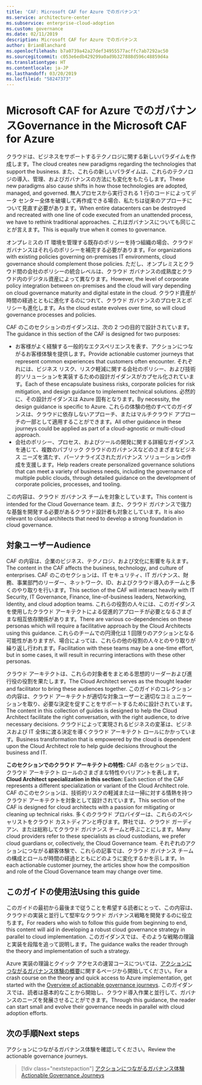 ```yaml
---
title: 'CAF: Microsoft CAF for Azure でのガバナンス'
ms.service: architecture-center
ms.subservice: enterprise-cloud-adoption
ms.custom: governance
ms.date: 02/11/2019
description: Microsoft CAF for Azure でのガバナンス
author: BrianBlanchard
ms.openlocfilehash: b7a0739a42a27def34955577acffc7ab7292ac50
ms.sourcegitcommit: c053e6edb429299a0ad9b327888d596c48859d4a
ms.translationtype: HT
ms.contentlocale: ja-JP
ms.lasthandoff: 03/20/2019
ms.locfileid: "58247373"
---
```

# <a name="governance-in-the-microsoft-caf-for-azure"></a><span data-ttu-id="21170-103">Microsoft CAF for Azure でのガバナンス</span><span class="sxs-lookup"><span data-stu-id="21170-103">Governance in the Microsoft CAF for Azure</span></span>

<span data-ttu-id="21170-104">クラウドは、ビジネスをサポートするテクノロジに関する新しいパラダイムを作成します。</span><span class="sxs-lookup"><span data-stu-id="21170-104">The cloud creates new paradigms regarding the technologies that support the business.</span></span> <span data-ttu-id="21170-105">また、これらの新しいパラダイムは、これらのテクノロジの導入、管理、およびガバナンスの方法にも変化をもたらします。</span><span class="sxs-lookup"><span data-stu-id="21170-105">These new paradigms also cause shifts in how those technologies are adopted, managed, and governed.</span></span> <span data-ttu-id="21170-106">無人プロセスから実行される 1 行のコードによってデータ センター全体を破壊して再作成できる場合、私たちは従来のアプローチについて見直す必要があります。</span><span class="sxs-lookup"><span data-stu-id="21170-106">When entire datacenters can be destroyed and recreated with one line of code executed from an unattended process, we have to rethink traditional approaches.</span></span> <span data-ttu-id="21170-107">これはガバナンスについても同じことが言えます。</span><span class="sxs-lookup"><span data-stu-id="21170-107">This is equally true when it comes to governance.</span></span>

<span data-ttu-id="21170-108">オンプレミスの IT 環境を管理する既存のポリシーを持つ組織の場合、クラウド ガバナンスはそれらのポリシーを補完する必要があります。</span><span class="sxs-lookup"><span data-stu-id="21170-108">For organizations with existing policies governing on-premises IT environments, cloud governance should complement those policies.</span></span> <span data-ttu-id="21170-109">ただし、オンプレミスとクラウド間の会社のポリシーの統合レベルは、クラウド ガバナンスの成熟度とクラウド内のデジタル資産によって異なります。</span><span class="sxs-lookup"><span data-stu-id="21170-109">However, the level of corporate policy integration between on-premises and the cloud will vary depending on cloud governance maturity and digital estate in the cloud.</span></span> <span data-ttu-id="21170-110">クラウド資産が時間の経過とともに進化するのにつれて、クラウド ガバナンスのプロセスとポリシーも進化します。</span><span class="sxs-lookup"><span data-stu-id="21170-110">As the cloud estate evolves over time, so will cloud governance processes and policies.</span></span>

<span data-ttu-id="21170-111">CAF のこのセクションのガイダンスは、次の 2 つの目的で設計されています。</span><span class="sxs-lookup"><span data-stu-id="21170-111">The guidance in this section of the CAF is designed for two purposes:</span></span>

* <span data-ttu-id="21170-112">お客様がよく経験する一般的なエクスペリエンスを表す、アクションにつながるお客様体験を提供します。</span><span class="sxs-lookup"><span data-stu-id="21170-112">Provide actionable customer journeys that represent common experiences that customers often encounter.</span></span> <span data-ttu-id="21170-113">それぞれには、ビジネス リスク、リスク軽減に関する会社のポリシー、および技術的ソリューションを実装するための設計ガイダンスがカプセル化されています。</span><span class="sxs-lookup"><span data-stu-id="21170-113">Each of these encapsulate business risks, corporate policies for risk mitigation, and design guidance to implement technical solutions.</span></span> <span data-ttu-id="21170-114">必然的に、その設計ガイダンスは Azure 固有となります。</span><span class="sxs-lookup"><span data-stu-id="21170-114">By necessity, the design guidance is specific to Azure.</span></span> <span data-ttu-id="21170-115">これらの体験の他のすべてのガイダンスは、クラウドに依存しないアプローチ、またはマルチクラウド アプローチの一部として適用することができます。</span><span class="sxs-lookup"><span data-stu-id="21170-115">All other guidance in these journeys could be applied as part of a cloud-agnostic or multi-cloud approach.</span></span>
* <span data-ttu-id="21170-116">会社のポリシー、プロセス、およびツールの開発に関する詳細なガイダンスを通じて、複数のパブリック クラウドのガバナンスなどのさまざまなビジネス ニーズを満たす、パーソナライズされたガバナンス ソリューションの作成を支援します。</span><span class="sxs-lookup"><span data-stu-id="21170-116">Help readers create personalized governance solutions that can meet a variety of business needs, including the governance of multiple public clouds, through detailed guidance on the development of corporate policies, processes, and tooling.</span></span>

<span data-ttu-id="21170-117">この内容は、クラウド ガバナンス チームを対象としています。</span><span class="sxs-lookup"><span data-stu-id="21170-117">This content is intended for the Cloud Governance team.</span></span> <span data-ttu-id="21170-118">また、クラウド ガバナンスで強力な基盤を開発する必要があるクラウド設計者も対象としています。</span><span class="sxs-lookup"><span data-stu-id="21170-118">It is also relevant to cloud architects that need to develop a strong foundation in cloud governance.</span></span>

## <a name="audience"></a><span data-ttu-id="21170-119">対象ユーザー</span><span class="sxs-lookup"><span data-stu-id="21170-119">Audience</span></span>

<span data-ttu-id="21170-120">CAF の内容は、企業のビジネス、テクノロジ、および文化に影響を与えます。</span><span class="sxs-lookup"><span data-stu-id="21170-120">The content in the CAF affects the business, technology, and culture of enterprises.</span></span> <span data-ttu-id="21170-121">CAF のこのセクションは、IT セキュリティ、IT ガバナンス、財務、事業部門のリーダー、ネットワーク、ID、およびクラウド導入のチームと多くのやり取りを行います。</span><span class="sxs-lookup"><span data-stu-id="21170-121">This section of the CAF will interact heavily with IT Security, IT Governance, Finance, line-of-business leaders, Networking, Identity, and cloud adoption teams.</span></span> <span data-ttu-id="21170-122">これらの役割の人々には、このガイダンスを使用したクラウド アーキテクトによる促進的アプローチが必要となるさまざまな相互依存関係があります。</span><span class="sxs-lookup"><span data-stu-id="21170-122">There are various co-dependencies on these personas which will require a facilitative approach by the Cloud Architects using this guidance.</span></span> <span data-ttu-id="21170-123">これらのチームでの円滑化は 1 回限りのアクションとなる可能性がありますが、場合によっては、これらの他の役割の人々とのやり取りが繰り返し行われます。</span><span class="sxs-lookup"><span data-stu-id="21170-123">Facilitation with these teams may be a one-time effort, but in some cases, it will result in recurring interactions with these other personas.</span></span>

<span data-ttu-id="21170-124">クラウド アーキテクトは、これらの対象者をまとめる思想的リーダーおよび進行役の役割を果たします。</span><span class="sxs-lookup"><span data-stu-id="21170-124">The Cloud Architect serves as the thought leader and facilitator to bring these audiences together.</span></span> <span data-ttu-id="21170-125">このガイドのコレクションの内容は、クラウド アーキテクトが適切な対象ユーザーと適切なコミュニケーションを取り、必要な決定を促すことをサポートするために設計されています。</span><span class="sxs-lookup"><span data-stu-id="21170-125">The content in this collection of guides is designed to help the Cloud Architect facilitate the right conversation, with the right audience, to drive necessary decisions.</span></span> <span data-ttu-id="21170-126">クラウドによって実現されるビジネスの変革は、ビジネスおよび IT 全体に渡る決定を導くクラウド アーキテクト ロールにかかっています。</span><span class="sxs-lookup"><span data-stu-id="21170-126">Business transformation that is empowered by the cloud is dependent upon the Cloud Architect role to help guide decisions throughout the business and IT.</span></span>

<span data-ttu-id="21170-127">**このセクションでのクラウド アーキテクトの特性:** CAF の各セクションでは、クラウド アーキテクト ロールのさまざまな特性やバリアントを表します。</span><span class="sxs-lookup"><span data-stu-id="21170-127">**Cloud Architect specialization in this section:** Each section of the CAF represents a different specialization or variant of the Cloud Architect role.</span></span> <span data-ttu-id="21170-128">CAF のこのセクションは、技術的リスクの軽減または一掃に対する情熱を持つクラウド アーキテクトを対象として設計されています。</span><span class="sxs-lookup"><span data-stu-id="21170-128">This section of the CAF is designed for cloud architects with a passion for mitigating or cleaning up technical risks.</span></span> <span data-ttu-id="21170-129">多くのクラウド プロバイダーは、これらのスペシャリストをクラウド カストディアンと呼びます。弊社では、クラウド ガーディアン、または総称してクラウド ガバナンス チームと呼ぶことにします。</span><span class="sxs-lookup"><span data-stu-id="21170-129">Many cloud providers refer to these specialists as cloud custodians, we prefer cloud guardians or, collectively, the Cloud Governance team.</span></span> <span data-ttu-id="21170-130">それぞれのアクションにつながる顧客体験で、これらの記事では、クラウド ガバナンス チームの構成とロールが時間の経過とともにどのように変化するかを示します。</span><span class="sxs-lookup"><span data-stu-id="21170-130">In each actionable customer journey, the articles show how the composition and role of the Cloud Governance team may change over time.</span></span>

## <a name="using-this-guide"></a><span data-ttu-id="21170-131">このガイドの使用法</span><span class="sxs-lookup"><span data-stu-id="21170-131">Using this guide</span></span>

<span data-ttu-id="21170-132">このガイドの最初から最後まで従うことを希望する読者にとって、この内容は、クラウドの実装と並行して堅牢なクラウド ガバナンス戦略を開発するのに役立ちます。</span><span class="sxs-lookup"><span data-stu-id="21170-132">For readers who wish to follow this guide from beginning to end, this content will aid in developing a robust cloud governance strategy in parallel to cloud implementation.</span></span> <span data-ttu-id="21170-133">このガイダンスでは、そのような戦略の理論と実装を段階を追って説明します。</span><span class="sxs-lookup"><span data-stu-id="21170-133">The guidance walks the reader through the theory and implementation of such a strategy.</span></span>

<span data-ttu-id="21170-134">Azure 実装の理論とクイック アクセスの速習コースについては、[アクションにつながるガバナンス体験の概要](./journeys/overview.md)に関するページから開始してください。</span><span class="sxs-lookup"><span data-stu-id="21170-134">For a crash course on the theory and quick access to Azure implementation, get started with the [Overview of actionable governance journeys](./journeys/overview.md).</span></span> <span data-ttu-id="21170-135">このガイダンスでは、読者は基本的なことから開始し、クラウド導入作業と並行して、ガバナンスのニーズを発展させることができます。</span><span class="sxs-lookup"><span data-stu-id="21170-135">Through this guidance, the reader can start small and evolve their governance needs in parallel with cloud adoption efforts.</span></span>

## <a name="next-steps"></a><span data-ttu-id="21170-136">次の手順</span><span class="sxs-lookup"><span data-stu-id="21170-136">Next steps</span></span>

<span data-ttu-id="21170-137">アクションにつながるガバナンス体験を確認してください。</span><span class="sxs-lookup"><span data-stu-id="21170-137">Review the actionable governance journeys.</span></span>

> [!div class="nextstepaction"]
> [<span data-ttu-id="21170-138">アクションにつながるガバナンス体験</span><span class="sxs-lookup"><span data-stu-id="21170-138">Actionable Governance Journeys</span></span>](./journeys/overview.md)
